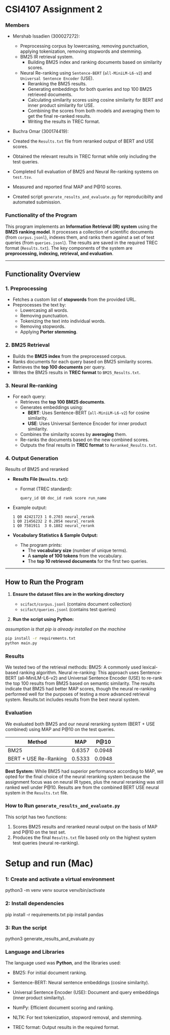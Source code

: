 
# CSI4107 Assignment 2

### Members
- Mershab Issadien (300027272):
  - Preprocessing corpus by lowercasing, removing punctuation, applying tokenization, removing stopwords and stemming.
  - BM25 IR retrieval system.
      - Building BM25 index and ranking documents based on similarity scores.
  - Neural Re-ranking using `Sentence-BERT` (`all-MiniLM-L6-v2`) and `Universal Sentence Encoder` (USE).
    - Reranking the BM25 results.
    - Generating embeddings for both queries and top 100 BM25 retrieved documents.
    - Calculating similarity scores using cosine similarity for BERT and inner product similarity for USE.
    - Combining the scores from both models and averaging them to get the final re-ranked results.
    - Writing the results in TREC format.

- Buchra Omar (300174419):
 - Created the `Results.txt` file from reranked output of BERT and USE scores.
 - Obtained the relevant results in TREC format while only including the test queries.
 - Completed full evaluation of BM25 and Neural Re-ranking systems on `test.tsv`.
 - Measured and reported final MAP and P@10 scores.
 - Created script `generate_results_and_evaluate.py` for reproducibilty and automated submission.
 


### **Functionality of the Program**

This program implements an **Information Retrieval (IR) system** using the **BM25 ranking model**. It processes a collection of scientific documents (from `corpus.jsonl`), indexes them, and ranks them against a set of test queries (from `queries.jsonl`). The results are saved in the required TREC format (`Results.txt`). The key components of the system are **preprocessing, indexing, retrieval, and evaluation**.

---

## **Functionality Overview**
### 1. **Preprocessing**
- Fetches a custom list of **stopwords** from the provided URL.
- Preprocesses the text by:
  - Lowercasing all words.
  - Removing punctuation.
  - Tokenizing the text into individual words.
  - Removing stopwords.
  - Applying **Porter stemming**.

### 2. **BM25 Retrieval**
- Builds the **BM25 index** from the preprocessed corpus.
- Ranks documents for each query based on BM25 similarity scores.
- Retrieves the **top 100 documents** per query.
- Writes the BM25 results in **TREC format** to `BM25_Results.txt`.

### 3. **Neural Re-ranking**
- For each query:
  - Retrieves the **top 100 BM25 documents**.
  - Generates embeddings using:
    - **BERT**: Uses Sentence-BERT (`all-MiniLM-L6-v2`) for cosine similarity.
    - **USE**: Uses Universal Sentence Encoder for inner product similarity.
  - Combines the similarity scores by **averaging** them.
  - Re-ranks the documents based on the new combined scores.
  - Outputs the final results in **TREC format** to `Reranked_Results.txt`.

### **4. Output Generation**

Results of BM25 and reranked
- **Results File (`Results.txt`):**  
  - Format (TREC standard):  
    ```
    query_id Q0 doc_id rank score run_name
    ```
- Example output:
  ```
  1 Q0 42421723 1 0.2703 neural_rerank
  1 Q0 21456232 2 0.2054 neural_rerank
  1 Q0 7581911  3 0.1882 neural_rerank
  ```


- **Vocabulary Statistics & Sample Output:**  
  - The program prints:
    - The **vocabulary size** (number of unique terms).
    - A **sample of 100 tokens** from the vocabulary.
    - The **top 10 retrieved documents** for the first two queries.

---

## **How to Run the Program**
1. **Ensure the dataset files are in the working directory**  
   - `scifact/corpus.jsonl` (contains document collection)  
   - `scifact/queries.jsonl` (contains test queries) 

2. **Run the script using Python:**

 *assumption is that pip is already installed on the machine*
   ```bash
   pip install -r requirements.txt
   python main.py
   ```

### Results

We tested two of the retrieval methods: 
BM25: A commonly used lexical-based ranking algorithm.
Neural re-ranking: This approach uses Sentence-BERT (all-MiniLM-L6-v2) and Universal Sentence Encoder (USE) to re-rank the top 100 results from BM25 based on semantic similarity. The results indicate that BM25 had better MAP scores, though the neural re-ranking performed well for the purposes of testing a more advanced retrieval system. Results.txt includes results from the best neural system.

### Evaluation 

We evaluated both BM25 and our neural reranking system (BERT + USE combined) using MAP and P@10 on the test queries.

| Method                | MAP     | P@10   |
|----------------------|---------|--------|
| BM25                 | 0.6357  | 0.0948 |
| BERT + USE Re-Ranking | 0.5333  | 0.0948 |

**Best System:** 
While BM25 had superior performance according to MAP, we opted for the final choice of the neural reranking system because the assignment focus was on neural IR types, plus the neural reranking was still ranked well under P@10. Results are from the combined BERT USE neural system in the `Results.txt` file.

### How to Run `generate_results_and_evaluate.py`

This script has two functions:
1. Scores BM25 results and reranked neural output on the basis of MAP and P@10 on the test set.
2. Produces the final `Results.txt` file based only on the highest system test queries (neural re-ranking).


# Setup and run (Mac)

### 1: Create and activate a virtual environment
 python3 -m venv venv
source venv/bin/activate

### 2: Install dependencies
pip install -r requirements.txt
pip install pandas

### 3: Run the script 
python3 generate_results_and_evaluate.py




### Language and Libraries

The language used was **Python**, and the libraries used:
- BM25: For initial document ranking.

- Sentence-BERT: Neural sentence embeddings (cosine similarity).

- Universal Sentence Encoder (USE): Document and query embeddings (inner product similarity).

- NumPy: Efficient document scoring and ranking.

- NLTK: For text tokenization, stopword removal, and stemming.

- TREC format: Output results in the required format.
